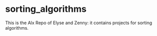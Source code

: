 # sorting_algorithms
This is the Alx Repo of Elyse and Zenny: it contains projects for sorting algorithms.
